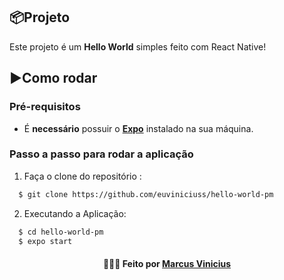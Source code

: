 ## 📦Projeto
Este projeto é um **Hello World** simples feito com React Native!

## ▶️Como rodar
  ### **Pré-requisitos**
  - É **necessário** possuir o **[Expo](https://docs.expo.dev/)** instalado na sua máquina.
  
 ### **Passo a passo para rodar a aplicação**  
1. Faça o clone do repositório :

```sh
  $ git clone https://github.com/euviniciuss/hello-world-pm
```

2. Executando a Aplicação:

```sh
  $ cd hello-world-pm
  $ expo start
```

<h4 align="center">
    👨🏻‍🚀 Feito por <a href="https://www.linkedin.com/in/marcus-vinicius-silva-costa-6098911a4" target="_blank">Marcus Vinicius</a>
</h4>

